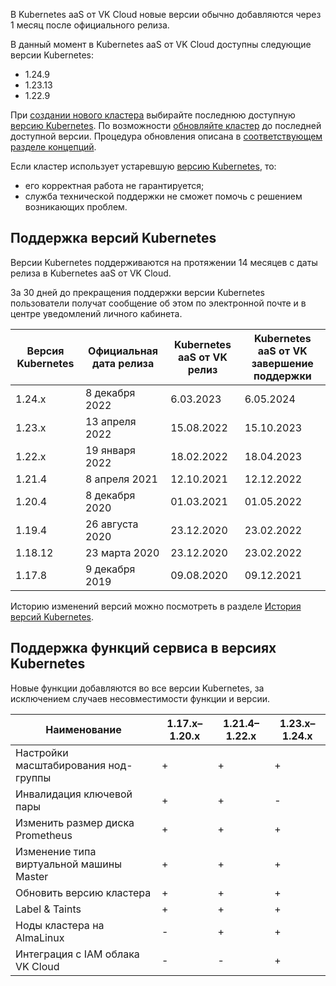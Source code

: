 В Kubernetes aaS от VK Cloud новые версии обычно добавляются через 1 месяц после официального релиза.

В данный момент в Kubernetes aaS от VK Cloud доступны следующие версии Kubernetes:

- 1.24.9
- 1.23.13
- 1.22.9

При [создании нового кластера](../../../operations/create-cluster) выбирайте последнюю доступную [версию Kubernetes](#k8s-versions-list). По возможности [обновляйте кластер](../../../operations/update) до последней доступной версии. Процедура обновления описана в [соответствующем разделе концепций](../../update).

Если кластер использует устаревшую [версию Kubernetes](#k8s-versions-list), то:

- его корректная работа не гарантируется;
- служба технической поддержки не сможет помочь с решением возникающих проблем.

## Поддержка версий Kubernetes <a id="k8s-versions-list"></a>

Версии Kubernetes поддерживаются на протяжении 14 месяцев с даты релиза в Kubernetes aaS от VK Cloud.

За 30 дней до прекращения поддержки версии Kubernetes пользователи получат сообщение об этом по электронной почте и в центре уведомлений личного кабинета.

|Версия Kubernetes|Официальная дата релиза|Kubernetes aaS от VK релиз|Kubernetes aaS от VK завершение поддержки|
|------|------|------|-------|
|1.24.x|8 декабря 2022|6.03.2023|6.05.2024|
|1.23.x|13 апреля 2022|15.08.2022|15.10.2023|
|1.22.x|19 января 2022|18.02.2022|18.04.2023|
|1.21.4|8 апреля 2021|12.10.2021|12.12.2022|
|1.20.4|8 декабря 2020|01.03.2021|01.05.2022|
|1.19.4|26 августа 2020|23.12.2020|23.02.2022|
|1.18.12|23 марта 2020|23.12.2020|23.02.2022|
|1.17.8|9 декабря 2019|09.08.2020|09.12.2021|

Историю изменений версий можно посмотреть в разделе [История версий Kubernetes](../version-changelog).

## Поддержка функций сервиса в версиях Kubernetes <a id="k8s-features-list"></a>

Новые функции добавляются во все версии Kubernetes, за исключением случаев несовместимости функции и версии.

| Наименование                             | 1.17.x–1.20.x | 1.21.4–1.22.х | 1.23.x–1.24.х |
| ---------------------------------------- | ------------- | ------------- | ------ |
| Настройки масштабирования нод-группы     | +             | +             | +      |
| Инвалидация ключевой пары                | +             | +             | -      |
| Изменить размер диска Prometheus         | +             | +             | +      |
| Изменение типа виртуальной машины Master | +             | +             | +      |
| Обновить версию кластера                 | +             | +             | +      |
| Label & Taints                           | +             | +             | +      |
| Ноды кластера на AlmaLinux               | -             | +             | +      |
| Интеграция с IAM облака VK Cloud         | -             | -             | +      |
